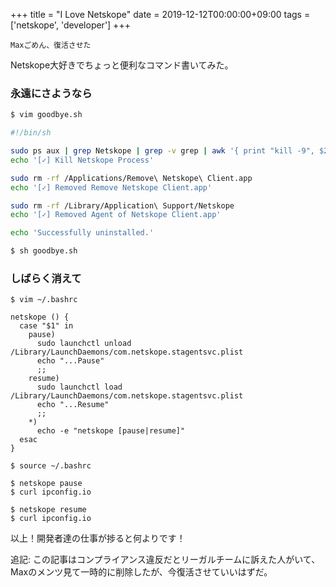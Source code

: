 +++
title = "I Love Netskope"
date = 2019-12-12T00:00:00+09:00
tags = ['netskope', 'developer']
+++

`Maxごめん、復活させた`

Netskope大好きでちょっと便利なコマンド書いてみた。

### 永遠にさようなら
```sh
$ vim goodbye.sh

#!/bin/sh

sudo ps aux | grep Netskope | grep -v grep | awk '{ print "kill -9", $2 }' | sh
echo '[✓] Kill Netskope Process'

sudo rm -rf /Applications/Remove\ Netskope\ Client.app
echo '[✓] Removed Remove Netskope Client.app'

sudo rm -rf /Library/Application\ Support/Netskope
echo '[✓] Removed Agent of Netskope Client.app'

echo 'Successfully uninstalled.'

$ sh goodbye.sh
```

### しばらく消えて
```
$ vim ~/.bashrc

netskope () {
  case "$1" in
    pause)
      sudo launchctl unload /Library/LaunchDaemons/com.netskope.stagentsvc.plist
      echo "...Pause"
      ;;
    resume)
      sudo launchctl load /Library/LaunchDaemons/com.netskope.stagentsvc.plist
      echo "...Resume"
      ;;
    *)
      echo -e "netskope [pause|resume]"
  esac
}

$ source ~/.bashrc

$ netskope pause
$ curl ipconfig.io

$ netskope resume
$ curl ipconfig.io
```

以上！開発者達の仕事が捗ると何よりです！

追記: この記事はコンプライアンス違反だとリーガルチームに訴えた人がいて、Maxのメンツ見て一時的に削除したが、今復活させていいはずだ。
